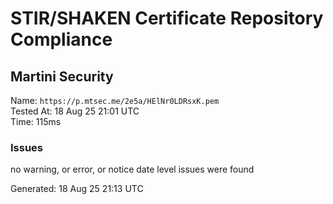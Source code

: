 # STIR/SHAKEN Certificate Repository Compliance

## Martini Security

Name: `https://p.mtsec.me/2e5a/HElNr0LDRsxK.pem`\
Tested At: 18 Aug 25 21:01 UTC\
Time: 115ms

### Issues

no warning, or error, or notice date level issues were found

Generated: 18 Aug 25 21:13 UTC